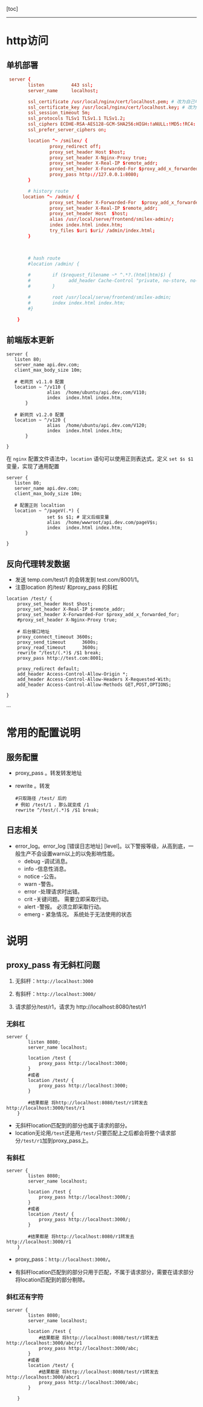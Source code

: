 [toc]

---

# http访问

## 单机部署

```conf
 server {
        listen          443 ssl;
        server_name     localhost;

        ssl_certificate /usr/local/nginx/cert/localhost.pem; # 改为自己申请得到的 crt 文件的名称
        ssl_certificate_key /usr/local/nginx/cert/localhost.key; # 改为自己申请得到的 key 文件的名称
        ssl_session_timeout 5m;
        ssl_protocols TLSv1 TLSv1.1 TLSv1.2;
        ssl_ciphers ECDHE-RSA-AES128-GCM-SHA256:HIGH:!aNULL:!MD5:!RC4:!DHE;
        ssl_prefer_server_ciphers on;

        location ^~ /smilex/ {
                proxy_redirect off;
                proxy_set_header Host $host;
                proxy_set_header X-Nginx-Proxy true;
                proxy_set_header X-Real-IP $remote_addr;
                proxy_set_header X-Forwarded-For $proxy_add_x_forwarded_for;
                proxy_pass http://127.0.0.1:8080;
        }

		# history route
      location ^~ /admin/ {
                proxy_set_header X-Forwarded-For  $proxy_add_x_forwarded_for;
                proxy_set_header X-Real-IP $remote_addr;
                proxy_set_header Host  $host;
                alias /usr/local/serve/frontend/smilex-admin/;
                index index.html index.htm;
                try_files $uri $uri/ /admin/index.html;
        }


        
        # hash route
        #location /admin/ {
        
        #        if ($request_filename ~* ^.*?.(html|htm)$) {
        #              add_header Cache-Control "private, no-store, no-cache, must-revalidate, proxy-revalidate";
        #        }

        #        root /usr/local/serve/frontend/smilex-admin;
        #        index index.html index.htm;
        #}

    }


```

## 前端版本更新

```nginx
server {
   listen 80;
   server_name api.dev.com;
   client_max_body_size 10m;

   # 老网页 v1.1.0 配置
   location ~ ^/v110 {
               alias  /home/ubuntu/api.dev.com/V110;
               index  index.html index.htm;
       }
       
   # 新网页 v1.2.0 配置
   location ~ ^/v120 {
               alias  /home/ubuntu/api.dev.com/V120;
               index  index.html index.htm;
       }

}
```

 在 `nginx` 配置文件语法中，`location` 语句可以使用正则表达式，定义 `set $s $1` 变量，实现了通用配置 

```nginx
server {
   listen 80;
   server_name api.dev.com;
   client_max_body_size 10m;

   # 配置正则 localtion
   location ~ ^/pageV(.*) {
               set $s $1; # 定义后缀变量
               alias  /home/wwwroot/api.dev.com/pageV$s;
               index  index.html index.htm;
       }

}
```

## 反向代理转发数据

- 发送 temp.com/test/1 的会转发到 test.com/8001/1。
- 注意location 的/test/ 和proxy_pass 的斜杠

```nginx
location /test/ {
    proxy_set_header Host $host;
    proxy_set_header X-Real-IP $remote_addr;
    proxy_set_header X-Forwarded-For $proxy_add_x_forwarded_for;
    #proxy_set_header X-Nginx-Proxy true;
    
    # 后台接口地址
    proxy_connect_timeout 3600s;
    proxy_send_timeout      3600s;
    proxy_read_timeout      3600s;
    rewrite ^/test/(.*)$ /$1 break;
    proxy_pass http://test.com:8001;

    proxy_redirect default;
    add_header Access-Control-Allow-Origin *;
    add_header Access-Control-Allow-Headers X-Requested-With;
    add_header Access-Control-Allow-Methods GET,POST,OPTIONS;

}
```

···



# 常用的配置说明

## 服务配置

- proxy_pass 。转发转发地址

- rewrite 。转发

  ```nginx
  #只取路径 /test/ 后的
  # 例如 /test/1 ，那么就变成 /1
  rewrite ^/test/(.*)$ /$1 break;
  ```

  

## 日志相关

- error_log。error_log [错误日志地址] [level]。以下警报等级，从高到底，一般生产不会设置warn以上的以免影响性能。
  - debug -调试消息。
  - info -信息性消息。
  - notice -公告。
  - warn -警告。
  - error -处理请求时出错。
  - crit -关键问题。 需要立即采取行动。
  - alert -警报。 必须立即采取行动。
  - emerg - 紧急情况。 系统处于无法使用的状态

# 说明

## proxy_pass 有无斜杠问题

1. 无斜杆：`http://localhost:3000`
2. 有斜杆：`http://localhost:3000/`

3. 请求部分/test/r1，请求为 http://localhost:8080/test/r1

### 无斜杠

```nginx
server {
        listen 8080;
        server_name localhost;

        location /test {
            proxy_pass http://localhost:3000;
        }
        #或者
        location /test/ {
            proxy_pass http://localhost:3000;
        }
        
        #结果都是 将http://localhost:8080/test/r1转发去http://localhost:3000/test/r1
    }

```

-  无斜杆location匹配到的部分也属于请求的部分。 
-  location无论用`/test`还是用`/test/`只要匹配上之后都会将整个请求部分`/test/r1`加到proxy_pass上。 

### 有斜杠

```nginx
server {
        listen 8080;
        server_name localhost;

        location /test {
            proxy_pass http://localhost:3000/;
        }
        #或者
        location /test/ {
            proxy_pass http://localhost:3000/;
        }
        
        #结果都是 将http://localhost:8080/r1转发去http://localhost:3000/r1
    }

```

- proxy_pass：`http://localhost:3000/`。

- 有斜杆location匹配到的部分只用于匹配，不属于请求部分，需要在请求部分将location匹配到的部分剔除。

### 斜杠还有字符

```nginx
server {
        listen 8080;
        server_name localhost;

        location /test {
        	#结果都是 将http://localhost:8080/test/r1转发去http://localhost:3000/abc/r1
            proxy_pass http://localhost:3000/abc;
        }
        #或者
        location /test/ {
        	#结果都是 将http://localhost:8080/test/r1转发去http://localhost:3000/abcr1
            proxy_pass http://localhost:3000/abc;
        }
        
    }
```

